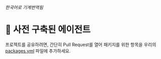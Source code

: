 _한국어로 기계번역됨_

# 🚀 사전 구축된 에이전트

프로젝트를 공유하려면, 간단히 Pull Request를 열어 패키지를 위한 항목을 우리의 [packages.yml](https://github.com/langchain-ai/langgraph/blob/main/docs/_scripts/third_party_page/packages.yml) 파일에 추가하세요.

[//]: # "이 파일은 스텁입니다. 이 파일을 직접 수정하지 마세요!"
[//]: # "1. `docs/_scripts/third_party_page` 디렉터리의 `packages.yml` 파일을 업데이트하세요."
[//]: # "2. /docs 디렉터리에서 `make build-prebuilt`를 실행하여 이 파일의 업데이트된 버전을 로컬에서 테스트합니다."
